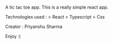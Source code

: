 A tic tac toe app.
This is a really simple react app.

Technologies used :
    > React
    > Typescript
    > Css
    

Creator : Priyanshu Sharma 

Enjoy :)